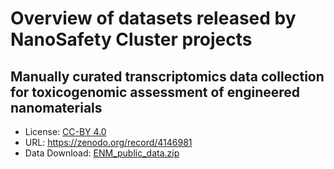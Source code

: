 # Overview of datasets released by NanoSafety Cluster projects

## Manually curated transcriptomics data collection for toxicogenomic assessment of engineered nanomaterials
<script type="application/ld+json">
  {
    "@context": "https://schema.org/",
    "@type": "Dataset",
    "name": "Manually curated transcriptomics data collection for toxicogenomic assessment of engineered nanomaterials",
    "license": "https://creativecommons.org/licenses/by/4.0/legalcode",
    "keywords": "toxicogenomics, trancsriptomics, nanosafety, ENM",
    "url": "https://zenodo.org/record/4146981",
    "distribution": [
      {
        "@type": "DataDownload",
        "name": "ENM_public_data.zip",
        "contentURL": "https://zenodo.org/record/4146981/files/ENM_public_data.zip?download=1"
      }
    ]
  }
</script>
* License: [CC-BY 4.0](https://creativecommons.org/licenses/by/4.0/legalcode)
* URL: https://zenodo.org/record/4146981
* Data Download: [ENM_public_data.zip](https://zenodo.org/record/4146981/files/ENM_public_data.zip?download=1)
